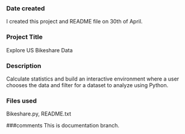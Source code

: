 ### Date created
I created this project and README file on 30th of April.

### Project Title
Explore US Bikeshare Data

### Description
Calculate statistics and build an interactive environment where a user chooses the data and filter for a dataset to analyze using Python.

### Files used
Bikeshare.py, README.txt

###comments
This is documentation branch.

